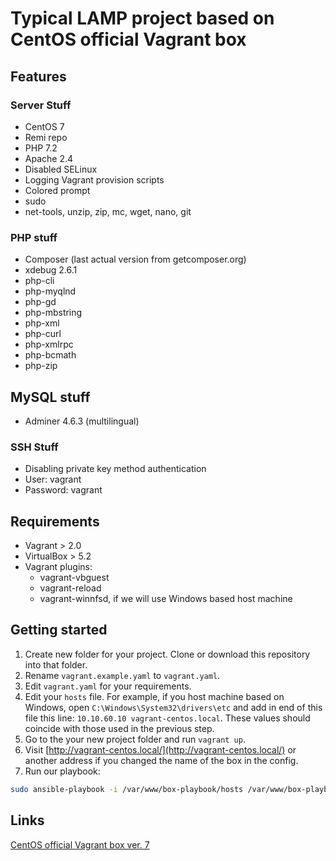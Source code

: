 # Typical LAMP project based on CentOS official Vagrant box

## Features
### Server Stuff

* CentOS 7
* Remi repo
* PHP 7.2
* Apache 2.4
* Disabled SELinux
* Logging Vagrant provision scripts
* Colored prompt
* sudo
* net-tools, unzip, zip, mc, wget, nano, git

### PHP stuff 

* Composer (last actual version from getcomposer.org)
* xdebug 2.6.1
* php-cli
* php-myqlnd
* php-gd
* php-mbstring
* php-xml
* php-curl
* php-xmlrpc
* php-bcmath
* php-zip

## MySQL stuff

* Adminer 4.6.3 (multilingual)

### SSH Stuff

* Disabling private key method authentication
* User: vagrant
* Password: vagrant

## Requirements

* Vagrant > 2.0
* VirtualBox > 5.2
* Vagrant plugins:
  * vagrant-vbguest
  * vagrant-reload
  * vagrant-winnfsd, if we will use Windows based host machine

## Getting started

1. Create new folder for your project. Clone or download this repository into that folder.
2. Rename `vagrant.example.yaml` to `vagrant.yaml`.
3. Edit `vagrant.yaml` for your requirements.
4. Edit your `hosts` file. For example, if you host machine based on Windows, open `C:\Windows\System32\drivers\etc` and add in end of this file this line: `10.10.60.10 vagrant-centos.local`. These values should coincide with those used in the previous step. 
5. Go to the your new project folder and run `vagrant up`.
6. Visit [http://vagrant-centos.local/](http://vagrant-centos.local/) or another address if you changed the name of the box in the config.
7. Run our playbook:
````bash
sudo ansible-playbook -i /var/www/box-playbook/hosts /var/www/box-playbook/box.yml
````

## Links
[CentOS official Vagrant box ver. 7](https://app.vagrantup.com/centos/boxes/7)